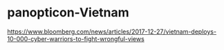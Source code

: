 # panopticon-Vietnam

https://www.bloomberg.com/news/articles/2017-12-27/vietnam-deploys-10-000-cyber-warriors-to-fight-wrongful-views
